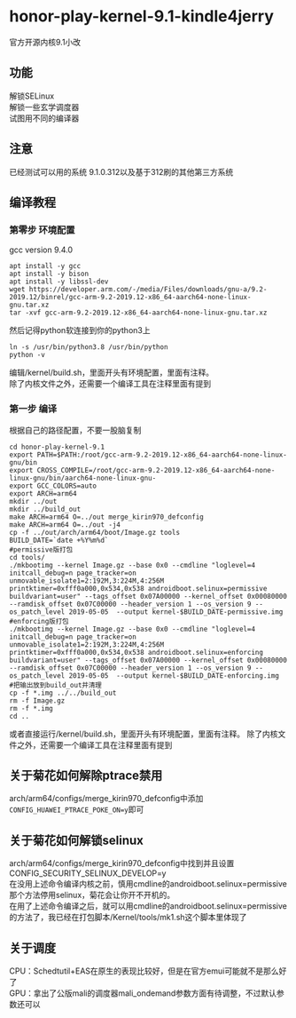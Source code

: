 # honor-play-kernel-9.1-kindle4jerry
官方开源内核9.1小改  
## 功能
解锁SELinux  
解锁一些玄学调度器  
试图用不同的编译器  
## 注意
已经测试可以用的系统 9.1.0.312以及基于312刷的其他第三方系统  
## 编译教程
### 第零步 环境配置
gcc version 9.4.0
```shell
apt install -y gcc
apt install -y bison 
apt install -y libssl-dev
wget https://developer.arm.com/-/media/Files/downloads/gnu-a/9.2-2019.12/binrel/gcc-arm-9.2-2019.12-x86_64-aarch64-none-linux-gnu.tar.xz
tar -xvf gcc-arm-9.2-2019.12-x86_64-aarch64-none-linux-gnu.tar.xz
```
然后记得python软连接到你的python3上
```shell
ln -s /usr/bin/python3.8 /usr/bin/python
python -v
```
编辑/kernel/build.sh，里面开头有环境配置，里面有注释。  
除了内核文件之外，还需要一个编译工具在注释里面有提到  
### 第一步 编译
根据自己的路径配置，不要一股脑复制
```shell
cd honor-play-kernel-9.1
export PATH=$PATH:/root/gcc-arm-9.2-2019.12-x86_64-aarch64-none-linux-gnu/bin
export CROSS_COMPILE=/root/gcc-arm-9.2-2019.12-x86_64-aarch64-none-linux-gnu/bin/aarch64-none-linux-gnu-
export GCC_COLORS=auto
export ARCH=arm64
mkdir ../out
mkdir ../build_out
make ARCH=arm64 O=../out merge_kirin970_defconfig
make ARCH=arm64 O=../out -j4
cp -f ../out/arch/arm64/boot/Image.gz tools
BUILD_DATE=`date +%Y%m%d`
#permissive版打包
cd tools/
./mkbootimg --kernel Image.gz --base 0x0 --cmdline "loglevel=4 initcall_debug=n page_tracker=on unmovable_isolate1=2:192M,3:224M,4:256M printktimer=0xfff0a000,0x534,0x538 androidboot.selinux=permissive buildvariant=user" --tags_offset 0x07A00000 --kernel_offset 0x00080000 --ramdisk_offset 0x07C00000 --header_version 1 --os_version 9 --os_patch_level 2019-05-05  --output kernel-$BUILD_DATE-permissive.img
#enforcing版打包
./mkbootimg --kernel Image.gz --base 0x0 --cmdline "loglevel=4 initcall_debug=n page_tracker=on unmovable_isolate1=2:192M,3:224M,4:256M printktimer=0xfff0a000,0x534,0x538 androidboot.selinux=enforcing buildvariant=user" --tags_offset 0x07A00000 --kernel_offset 0x00080000 --ramdisk_offset 0x07C00000 --header_version 1 --os_version 9 --os_patch_level 2019-05-05  --output kernel-$BUILD_DATE-enforcing.img
#把输出放到build_out并清理
cp -f *.img ../../build_out
rm -f Image.gz
rm -f *.img
cd ..
```
或者直接运行/kernel/build.sh，里面开头有环境配置，里面有注释。
除了内核文件之外，还需要一个编译工具在注释里面有提到

## 关于菊花如何解除ptrace禁用
arch/arm64/configs/merge_kirin970_defconfig中添加`CONFIG_HUAWEI_PTRACE_POKE_ON=y`即可

## 关于菊花如何解锁selinux
arch/arm64/configs/merge_kirin970_defconfig中找到并且设置CONFIG_SECURITY_SELINUX_DEVELOP=y  
在没用上述命令编译内核之前，慎用cmdline的androidboot.selinux=permissive那个方法停用selinux，菊花会让你开不开机的。  
在用了上述命令编译之后，就可以用cmdline的androidboot.selinux=permissive的方法了，我已经在打包脚本/Kernel/tools/mk1.sh这个脚本里体现了  
 
## 关于调度
CPU：Schedtutil+EAS在原生的表现比较好，但是在官方emui可能就不是那么好了  
GPU：拿出了公版mali的调度器mali_ondemand参数方面有待调整，不过默认参数还可以  
